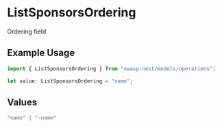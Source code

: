 # ListSponsorsOrdering

Ordering field

## Example Usage

```typescript
import { ListSponsorsOrdering } from "owasp-nest/models/operations";

let value: ListSponsorsOrdering = "name";
```

## Values

```typescript
"name" | "-name"
```